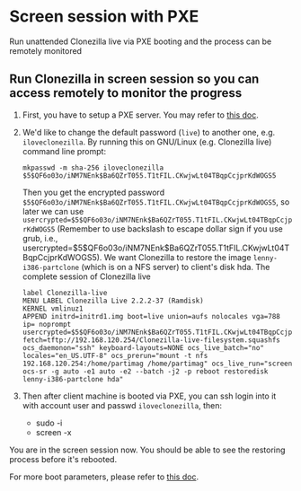 # Screen session with PXE

Run unattended Clonezilla live via PXE booting and the process can be remotely monitored

## Run Clonezilla in screen session so you can access remotely to monitor the progress

1. First, you have to setup a PXE server. You may refer to [this doc](https://clonezilla.org//livepxe.php).
2. We'd like to change the default password (`live`) to another one, e.g. `iloveclonezilla`. By running this on GNU/Linux (e.g. Clonezilla live) command line prompt:

   ```text
   mkpasswd -m sha-256 iloveclonezilla
   $5$QF6o03o/iNM7NEnk$Ba6QZrT055.T1tFIL.CKwjwLt04TBqpCcjprKdWOGS5
   ```

   Then you get the encrypted password `$5$QF6o03o/iNM7NEnk$Ba6QZrT055.T1tFIL.CKwjwLt04TBqpCcjprKdWOGS5`, so later we can use `usercrypted=$5$QF6o03o/iNM7NEnk$Ba6QZrT055.T1tFIL.CKwjwLt04TBqpCcjprKdWOGS5` (Remember to use backslash to escape dollar sign if you use grub, i.e., usercrypted=\$5\$QF6o03o/iNM7NEnk\$Ba6QZrT055.T1tFIL.CKwjwLt04TBqpCcjprKdWOGS5). We want Clonezilla to restore the image `lenny-i386-partclone` (which is on a NFS server) to client's disk hda. The complete session of Clonezilla live

   ```text
   label Clonezilla-live
   MENU LABEL Clonezilla Live 2.2.2-37 (Ramdisk)
   KERNEL vmlinuz1
   APPEND initrd=initrd1.img boot=live union=aufs nolocales vga=788 ip= noprompt usercrypted=$5$QF6o03o/iNM7NEnk$Ba6QZrT055.T1tFIL.CKwjwLt04TBqpCcjprKdWOGS5 fetch=tftp://192.168.120.254/Clonezilla-live-filesystem.squashfs ocs_daemonon="ssh" keyboard-layouts=NONE ocs_live_batch="no" locales="en_US.UTF-8" ocs_prerun="mount -t nfs 192.168.120.254:/home/partimag /home/partimag" ocs_live_run="screen ocs-sr -g auto -e1 auto -e2 --batch -j2 -p reboot restoredisk lenny-i386-partclone hda"
   ```

3. Then after client machine is booted via PXE, you can ssh login into it with account user and passwd `iloveclonezilla`, then:
   - sudo -i
   - screen -x

You are in the screen session now. You should be able to see the restoring process before it's rebooted.

For more boot parameters, please refer to [this doc](./misc.md#the-boot-parameters-for-clonezilla-live).
